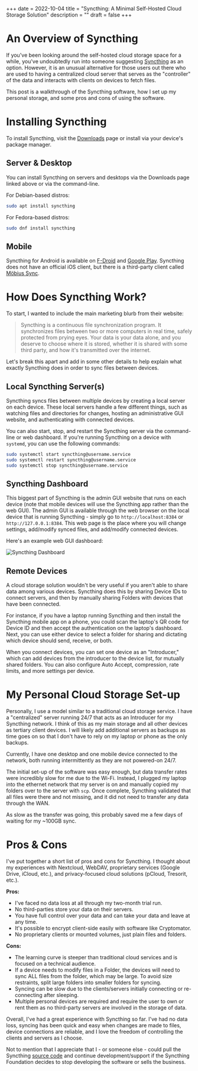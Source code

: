 +++
date = 2022-10-04
title = "Syncthing: A Minimal Self-Hosted Cloud Storage Solution"
description = ""
draft = false
+++

# An Overview of Syncthing

If you've been looking around the self-hosted cloud storage space for a while,
you've undoubtedly run into someone suggesting
[Syncthing](https://syncthing.net) as an option. However, it is an unusual
alternative for those users out there who are used to having a centralized cloud
server that serves as the "controller" of the data and interacts with clients on
devices to fetch files.

This post is a walkthrough of the Syncthing software, how I set up my personal
storage, and some pros and cons of using the software.

# Installing Syncthing

To install Syncthing, visit the [Downloads](https://syncthing.net/downloads/)
page or install via your device's package manager.

## Server & Desktop

You can install Syncthing on servers and desktops via the Downloads page linked
above or via the command-line.

For Debian-based distros:

```sh
sudo apt install syncthing
```

For Fedora-based distros:

```sh
sudo dnf install syncthing
```

## Mobile

Syncthing for Android is available on
[F-Droid](https://f-droid.org/packages/com.nutomic.syncthingandroid/) and
[Google
Play](https://play.google.com/store/apps/details?id=com.nutomic.syncthingandroid).
Syncthing does not have an official iOS client, but there is a third-party
client called [Möbius
Sync](https://apps.apple.com/us/app/m%C3%B6bius-sync/id1539203216).

# How Does Syncthing Work?

To start, I wanted to include the main marketing blurb from their website:

> Syncthing is a continuous file synchronization program. It synchronizes files
> between two or more computers in real time, safely protected from prying eyes.
> Your data is your data alone, and you deserve to choose where it is stored,
> whether it is shared with some third party, and how it's transmitted over the
> internet.

Let's break this apart and add in some other details to help explain what
exactly Syncthing does in order to sync files between devices.

## Local Syncthing Server(s)

Syncthing syncs files between multiple devices by creating a local server on
each device. These local servers handle a few different things, such as watching
files and directories for changes, hosting an administrative GUI website, and
authenticating with connected devices.

You can also start, stop, and restart the Syncthing server via the command-line
or web dashboard. If you're running Syncthing on a device with `systemd`, you
can use the following commands:

```sh
sudo systemctl start syncthing@username.service
sudo systemctl restart syncthing@username.service
sudo systemctl stop syncthing@username.service
```

## Syncthing Dashboard

This biggest part of Syncthing is the admin GUI website that runs on each device
(note that mobile devices will use the Syncthing app rather than the web GUI).
The admin GUI is available through the web browser on the local device that is
running Syncthing - simply go to `http://localhost:8384` or
`http://127.0.0.1:8384`. This web page is the place where you will change
settings, add/modify synced files, and add/modify connected devices.

Here's an example web GUI dashboard:

![Syncthing
Dashboard](https://img.cleberg.net/blog/20221020-syncthing/syncthing_gui.png)

## Remote Devices

A cloud storage solution wouldn't be very useful if you aren't able to share
data among various devices. Syncthing does this by sharing Device IDs to connect
servers, and then by manually sharing Folders with devices that have been
connected.

For instance, if you have a laptop running Syncthing and then install the
Syncthing mobile app on a phone, you could scan the laptop's QR code for Device
ID and then accept the authentication on the laptop's dashboard. Next, you can
use either device to select a folder for sharing and dictating which device
should send, receive, or both.

When you connect devices, you can set one device as an "Introducer," which can
add devices from the introducer to the device list, for mutually shared folders.
You can also configure Auto Accept, compression, rate limits, and more settings
per device.

# My Personal Cloud Storage Set-up

Personally, I use a model similar to a traditional cloud storage service. I have
a "centralized" server running 24/7 that acts as an Introducer for my Syncthing
network. I think of this as my main storage and all other devices as tertiary
client devices. I will likely add additional servers as backups as time goes on
so that I don't have to rely on my laptop or phone as the only backups.

Currently, I have one desktop and one mobile device connected to the network,
both running intermittently as they are not powered-on 24/7.

The initial set-up of the software was easy enough, but data transfer rates were
incredibly slow for me due to the Wi-Fi. Instead, I plugged my laptop into the
ethernet network that my server is on and manually copied my folders over to the
server with `scp`. Once complete, Syncthing validated that all files were there
and not missing, and it did not need to transfer any data through the WAN.

As slow as the transfer was going, this probably saved me a few days of waiting
for my ~100GB sync.

# Pros & Cons

I've put together a short list of pros and cons for Syncthing. I thought about
my experiences with Nextcloud, WebDAV, proprietary services (Google Drive,
iCloud, etc.), and privacy-focused cloud solutions (pCloud, Tresorit, etc.).

**Pros:**

-   I've faced no data loss at all through my two-month trial run.
-   No third-parties store your data on their servers.
-   You have full control over your data and can take your data and leave at any
    time.
-   It's possible to encrypt client-side easily with software like Cryptomator.
-   No proprietary clients or mounted volumes, just plain files and folders.

**Cons:**

-   The learning curve is steeper than traditional cloud services and is focused
    on a technical audience.
-   If a device needs to modify files in a Folder, the devices will need to sync
    ALL files from the folder, which may be large. To avoid size restraints,
    split large folders into smaller folders for syncing.
-   Syncing can be slow due to the clients/servers initially connecting or
    re-connecting after sleeping.
-   Multiple personal devices are required and require the user to own or rent
    them as no third-party servers are involved in the storage of data.

Overall, I've had a great experience with Syncthing so far. I've had no data
loss, syncing has been quick and easy when changes are made to files, device
connections are reliable, and I love the freedom of controlling the clients and
servers as I choose.

Not to mention that I appreciate that I - or someone else - could pull the
Syncthing [source code](https://github.com/syncthing) and continue
development/support if the Syncthing Foundation decides to stop developing the
software or sells the business.
